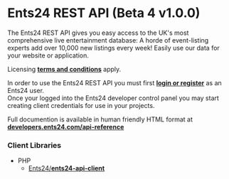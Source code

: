 Ents24 REST API (Beta 4 v1.0.0)
==========================

The Ents24 REST API gives you easy access to the UK's most comprehensive live entertainment database:  A horde of event-listing experts add over 10,000 new listings every week!  Easily use our data for your website or application.  

Licensing [**terms and conditions**](https://developers.ents24.com/licensing) apply.

In order to use the Ents24 REST API you must first [**login or register**](https://www.ents24.com/user/redirect/origin/v3-developers-redirect/goto/Ly9kZXZlbG9wZXJzLmVudHMyNC5jb20vY29udHJvbC1wYW5lbA) as an Ents24 user.  
Once your logged into the Ents24 developer control panel you may start creating client credentials for use in your projects.

Full documention is available in human friendly HTML format at [**developers.ents24.com/api-reference**](https://developers.ents24.com/api-reference)

### Client Libraries

+ PHP
	+ [Ents24/**ents24-api-client**](https://github.com/Ents24/ents24-api-client)
